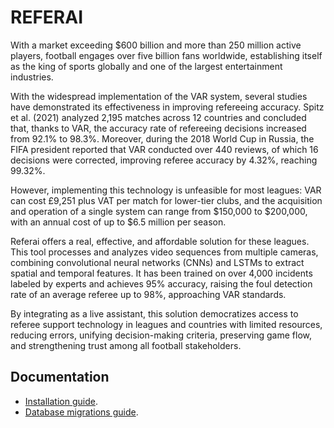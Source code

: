 # REFERAI
With a market exceeding $600 billion and more than 250 million active players, football engages over five billion fans worldwide, establishing itself as the king of sports globally and one of the largest entertainment industries.

With the widespread implementation of the VAR system, several studies have demonstrated its effectiveness in improving refereeing accuracy. Spitz et al. (2021) analyzed 2,195 matches across 12 countries and concluded that, thanks to VAR, the accuracy rate of refereeing decisions increased from 92.1% to 98.3%. Moreover, during the 2018 World Cup in Russia, the FIFA president reported that VAR conducted over 440 reviews, of which 16 decisions were corrected, improving referee accuracy by 4.32%, reaching 99.32%.

However, implementing this technology is unfeasible for most leagues: VAR can cost £9,251 plus VAT per match for lower-tier clubs, and the acquisition and operation of a single system can range from $150,000 to $200,000, with an annual cost of up to $6.5 million per season.

Referai offers a real, effective, and affordable solution for these leagues. This tool processes and analyzes video sequences from multiple cameras, combining convolutional neural networks (CNNs) and LSTMs to extract spatial and temporal features. It has been trained on over 4,000 incidents labeled by experts and achieves 95% accuracy, raising the foul detection rate of an average referee up to 98%, approaching VAR standards.

By integrating as a live assistant, this solution democratizes access to referee support technology in leagues and countries with limited resources, reducing errors, unifying decision-making criteria, preserving game flow, and strengthening trust among all football stakeholders.

## Documentation

- [Installation guide](./docs/INSTALLATION.md).
- [Database migrations guide](./docs/DATABASE_MIGRATION.md).